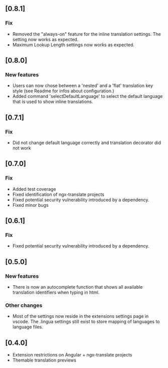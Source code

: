 ## [0.8.1]

### Fix

-   Removed the "always-on" feature for the inline translation settings. The setting now works as expected.
-   Maximum Lookup Length settings now works as expected.

## [0.8.0]

### New features

-   Users can now chose between a 'nested' and a 'flat' translation key style (see Readme for infos about configuration.)
-   Added command 'selectDefaultLanguage' to select the default language that is used to show inline translations.

## [0.7.1]

### Fix

-   Did not change default language correctly and translation decorator did not work

## [0.7.0]

### Fix

-   Added test coverage
-   Fixed identification of ngx-translate projects
-   Fixed potential security vulnerability introduced by a dependency.
-   Fixed minor bugs

## [0.6.1]

### Fix

-   Fixed potential security vulnerability introduced by a dependency.

## [0.5.0]

### New features

-   There is now an autocomplete function that shows all available translation identifiers when
    typing in html.

### Other changes

-   Most of the settings now reside in the extensions settings page in vscode. The .lingua settings
    still exist to store mapping of languages to language files.

## [0.4.0]

-   Extension restrictions on Angular + ngx-translate projects
-   Themable translation previews
